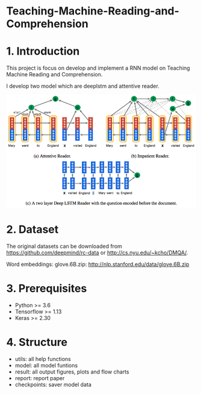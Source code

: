 # Teaching-Machine-Reading-and-Comprehension

# 1. Introduction

This project is focus on develop and implement a RNN model on Teaching Machine Reading and Comprehension.

I develop two model which are deeplstm and attentive reader.

![Image of Yaktocat](https://github.com/jsheng0901/Teaching-Machine-Reading-and-Comprehension/blob/master/models/models.png)

# 2. Dataset

The original datasets can be downloaded from https://github.com/deepmind/rc-data or http://cs.nyu.edu/~kcho/DMQA/.

Word embeddings: glove.6B.zip: http://nlp.stanford.edu/data/glove.6B.zip

# 3. Prerequisites

* Python >= 3.6
* Tensorflow >= 1.13
* Keras >= 2.30

# 4. Structure
* utils: all help functions
* model: all model funtions
* result: all output figures, plots and flow charts
* report: report paper
* checkpoints: saver model data
